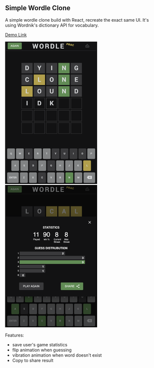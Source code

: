 ## Simple Wordle Clone

A simple wordle clone build with React, recreate the exact same UI.
It's using Wordnik's dictionary API for vocabulary.

[Demo Link](https://wordle-prac.vercel.app/)

<img src="./wordle_game.png" alt="game" width="300" />

<img src="./wordle_statistics.png" alt="game" width="300" />

Features:
- save user's game statistics
- flip animation when guessing
- vibration animation when word doesn't exist
- Copy to share result

